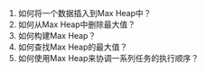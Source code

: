 

1. 如何将一个数据插入到Max Heap中？
2. 如何从Max Heap中删除最大值？
3. 如何构建Max Heap？
4. 如何查找Max Heap的最大值？
5. 如何使用Max Heap来协调一系列任务的执行顺序？